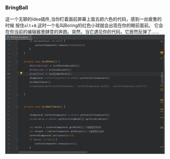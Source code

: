 ### BringBall
这一个无聊的idea插件,当你盯着面前屏幕上面五颜六色的代码，感到一丝疲惫的时候
按住`alt`+`B`.这时一个名叫Boring的红色小球就会出现在你的眼前面前。
它会在你当前的编辑器里肆意的奔跑。突然，当它遇见你的代码，它居然反弹了......
<img src="https://github.com/jogeen/BoringBall/blob/master/gif/b.gif"/>